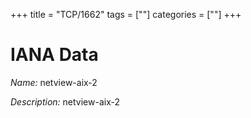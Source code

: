 +++
title = "TCP/1662"
tags = [""]
categories = [""]
+++

# IANA Data

_Name:_ netview-aix-2

_Description:_ netview-aix-2

